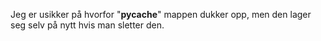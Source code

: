 Jeg er usikker på hvorfor "__pycache__" mappen dukker opp, men den lager seg selv på nytt hvis man sletter den.
